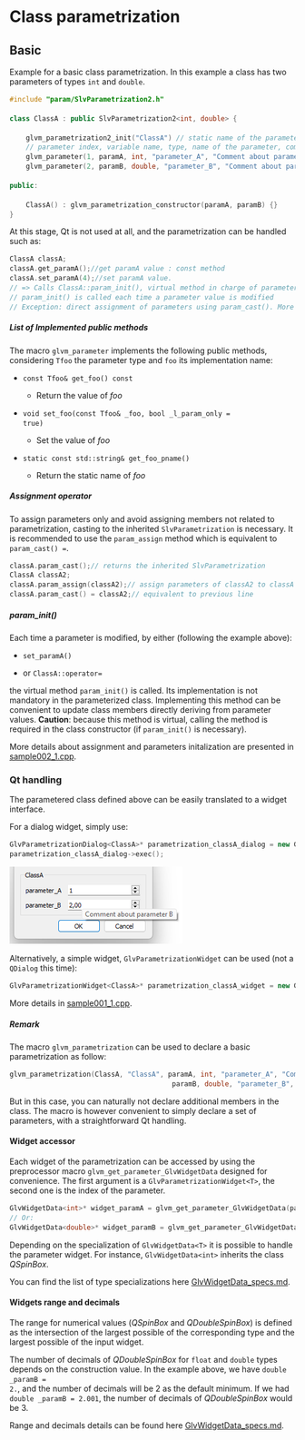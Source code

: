 # Class parametrization

## Basic

Example for a basic class parametrization. In this example a class has two parameters of types <code>int</code> and <code>double</code>.

```cpp
#include "param/SlvParametrization2.h"

class ClassA : public SlvParametrization2<int, double> {

    glvm_parametrization2_init("ClassA") // static name of the parametered class
    // parameter index, variable name, type, name of the parameter, comment about the parameter, default value
    glvm_parameter(1, paramA, int, "parameter_A", "Comment about parameter A", 1)
    glvm_parameter(2, paramB, double, "parameter_B", "Comment about parameter B", 2.)

public:

    ClassA() : glvm_parametrization_constructor(paramA, paramB) {}
}
```

At this stage, Qt is not used at all, and the parametrization can be handled such as:

```cpp
ClassA classA;
classA.get_paramA();//get paramA value : const method
classA.set_paramA(4);//set paramA value.
// => Calls ClassA::param_init(), virtual method in charge of parameters 'pre-processing' that can be reimplemented
// param_init() is called each time a parameter value is modified
// Exception: direct assignment of parameters using param_cast(). More details in sample002_1
```

##### List of Implemented public methods

The macro <code>glvm_parameter</code> implements the following public methods, considering <code>Tfoo</code> the parameter type and <code>foo</code> its implementation name:

- <code>const Tfoo& get_foo() const</code>
  
  - Return the value of *foo*

- <code>void set_foo(const Tfoo& _foo, bool _l_param_only = true)</code>
  
  - Set the value of *foo*

- <code>static const std::string& get_foo_pname()</code>
  
  - Return the static name of *foo*

##### Assignment operator

To assign parameters only and avoid assigning members not related to parametrization, casting to the inherited <code>SlvParametrization</code> is necessary. It is recommended to use the <code>param_assign</code> method which is equivalent to <code>param_cast() =</code>.

```cpp
classA.param_cast();// returns the inherited SlvParametrization
ClassA classA2;
classA.param_assign(classA2);// assign parameters of classA2 to classA
classA.param_cast() = classA2;// equivalent to previous line
```

##### param_init()

Each time a parameter is modified, by either (following the example above):

- <code>set_paramA()</code>

- or <code>ClassA::operator=</code>

the virtual method <code>param_init()</code> is called. Its implementation is not mandatory in the parameterized class. Implementing this method can be convenient to update class members directly deriving from parameter values. **Caution**: because this method is virtual, calling the method is required in the class constructor (if <code>param_init()</code> is necessary).

More details about assignment and parameters initalization are presented in [sample002_1.cpp](/src/src_samples/src_sample002_1/sample002_1.cpp).

### Qt handling

The parametered class defined above can be easily translated to a widget interface. 

For a dialog widget, simply use:

```cpp
GlvParametrizationDialog<ClassA>* parametrization_classA_dialog = new GlvParametrizationDialog<ClassA>();
parametrization_classA_dialog->exec();
```

![sample001_1](../../images/samples/sample001_1.png)

Alternatively, a simple widget, <code>GlvParametrizationWidget</code> can be used (not a <code>QDialog</code> this time):

```cpp
GlvParametrizationWidget<ClassA>* parametrization_classA_widget = new GlvParametrizationWidget<ClassA>();
```

More details in [sample001_1.cpp](/src/src_samples/src_sample001_1/sample001_1.cpp).

##### Remark

The macro `glvm_parametrization` can be used to declare a basic parametrization as follow:

```cpp
glvm_parametrization(ClassA, "ClassA", paramA, int, "parameter_A", "Comment about parameter A", 1
                                        paramB, double, "parameter_B", "Comment about parameter B", 2.)
```

But in this case, you can naturally not declare additional members in the class.
The macro is however convenient to simply declare a set of parameters, with a straightforward Qt handling.

#### Widget accessor

Each widget of the parametrization can be accessed by using the preprocessor macro <code>glvm_get_parameter_GlvWidgetData</code> designed for convenience. The first argument is a <code>GlvParametrizationWidget\<T></code>, the second one is the index of the parameter.

```cpp
GlvWidgetData<int>* widget_paramA = glvm_get_parameter_GlvWidgetData(parametrization_classA_dialog->get_parametrization_widget(), 1);
// Or:
GlvWidgetData<double>* widget_paramB = glvm_get_parameter_GlvWidgetData(parametrization_classA_widget , 2);
```

Depending on the specialization of <code>GlvWidgetData\<T></code> it is possible to handle the parameter widget. For instance, <code>GlvWidgetData\<int></code> inherits the class *QSpinBox*.

You can find the list of type specializations here [GlvWidgetData_specs.md](/doc/readme/GlvWidgetData_specs.md).

#### Widgets range and decimals

The range for numerical values (*QSpinBox* and *QDoubleSpinBox*) is defined as the intersection of the largest possible of the corresponding type and the largest possible of the input widget.

The number of decimals of *QDoubleSpinBox* for <code>float</code> and <code>double</code> types depends on the construction value. In the example above, we have <code>double _paramB = 2.</code>, and the number of decimals will be 2 as the default minimum. If we had <code>double _paramB = 2.001</code>, the number of decimals of *QDoubleSpinBox* would be 3.

Range and decimals details can be found here [GlvWidgetData_specs.md](/doc/readme/GlvWidgetData_specs.md).